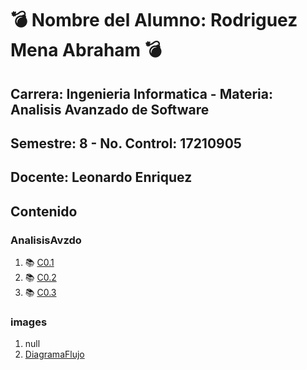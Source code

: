 # :bomb: Nombre del Alumno: Rodriguez Mena Abraham :bomb:
## Carrera: Ingenieria Informatica - Materia: Analisis Avanzado de Software
## Semestre: 8 - No. Control: 17210905
## Docente: Leonardo Enriquez


## Contenido
### AnalisisAvzdo
1. :books:   [C0.1](AnalisisAvzdo/C0.1_AbrahamRodriguez_Init.md)
2. :books:   [C0.2](AnalisisAvzdo/C0.2_RodriguezMenaAbraham_INIT.drawio)
3. :books:   [C0.3](AnalisisAvzdo/C0.3_AbrahamRodriguez_Zepelin.md)

### images
1. null
2. [DiagramaFlujo](images/diagramadeflujo.drawio.png)

                                               
                                               
